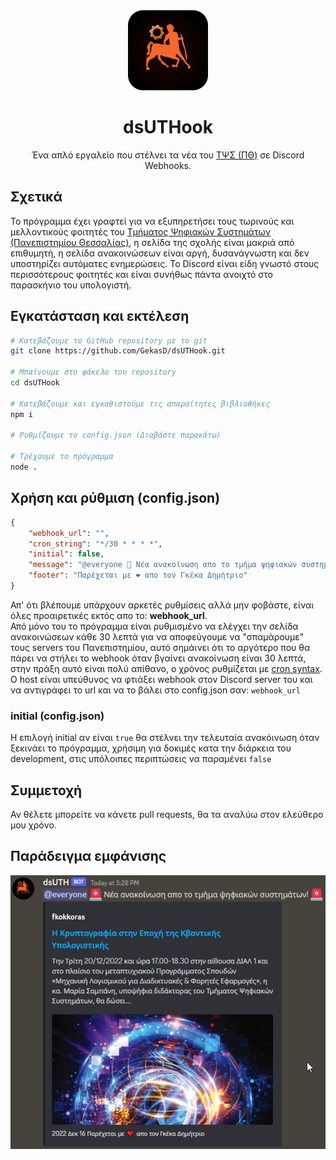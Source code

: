 <div align="center">
    <img src="assets/icon.png" />
    <h1>dsUTHook</h1>
    <p>Ένα απλό εργαλείο που στέλνει τα νέα του <a href="https://ds.uth.gr/">ΤΨΣ (ΠΘ)</a> σε Discord Webhooks.</p>
</div>

## Σχετικά
Το πρόγραμμα έχει γραφτεί για να εξυπηρετήσει τους τωρινούς και μελλοντικούς φοιτητές του [Τμήματος Ψηφιακών Συστημάτων (Πανεπιστημίου Θεσσαλίας)](https://ds.uth.gr/), η σελίδα της σχολής είναι μακριά από επιθυμητή, η σελίδα ανακοινώσεων είναι αργή, δυσανάγνωστη και δεν υποστηρίζει αυτόματες ενημερώσεις. Το Discord είναι είδη γνωστό στους περισσότερους φοιτητές και είναι συνήθως πάντα ανοιχτό στο παρασκήνιο του υπολογιστή. 

## Εγκατάσταση και εκτέλεση
```sh
# Κατεβάζουμε το GitHub repository με το git
git clone https://github.com/GekasD/dsUTHook.git

# Μπαίνουμε στο φάκελο του repository
cd dsUTHook

# Κατεβάζουμε και εγκαθιστούμε τις απαραίτητες βιβλιοθήκες 
npm i

# Ρυθμίζουμε το config.json (Διαβάστε παρακάτω)

# Τρέχουμε το πρόγραμμα
node .
```

## Χρήση και ρύθμιση (config.json)
```json
{
    "webhook_url": "",
    "cron_string": "*/30 * * * *",
    "initial": false,
    "message": "@everyone 🚨 Νέα ανακοίνωση απο το τμήμα ψηφιακών συστημάτων! 🚨",
    "footer": "Παρέχεται με ❤️ απο τον Γκέκα Δημήτριο"
}
```
Απ' ότι βλέπουμε υπάρχουν αρκετές ρυθμίσεις αλλά μην φοβάστε, είναι όλες προαιρετικές εκτός απο το: **webhook_url**.  
Από μόνο του το πρόγραμμα είναι ρυθμισμένο να ελέγχει την σελίδα ανακοινώσεων κάθε 30 λεπτά για να αποφεύγουμε να "σπαμάρουμε" τους servers του Πανεπιστημίου, αυτό σημάινει ότι το αργότερο που θα πάρει να στήλει το webhook όταν βγαίνει ανακοίνωση είναι 30 λεπτά, στην πράξη αυτό είναι πολύ απίθανο, ο χρόνος ρυθμίζεται με [cron syntax](https://crontab.guru/). Ο host είναι υπεύθυνος να φτιάξει webhook στον Discord server του και να αντιγράφει το url και να το βάλει στο config.json σαν: `webhook_url`

### initial (config.json)
Η επιλογή initial αν είναι `true` θα στέλνει την τελευταία ανακόινωση όταν ξεκινάει το πρόγραμμα, χρήσιμη για δοκιμές κατα την διάρκεια του development, στις υπόλοιπες περιπτώσεις να παραμένει `false`

## Συμμετοχή
Αν θέλετε μπορείτε να κάνετε pull requests, θα τα αναλύω στον ελεύθερο μου χρόνο.

## Παράδειγμα εμφάνισης
<img src="assets/example.png" />
